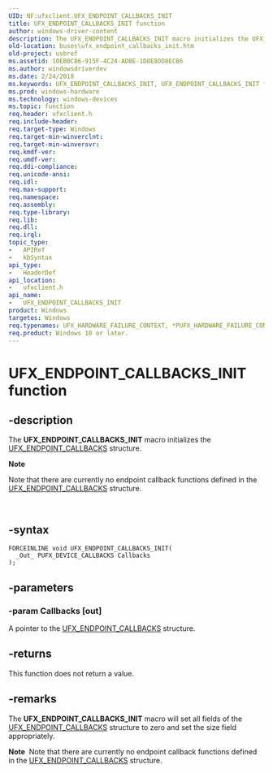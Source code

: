 ```yaml
---
UID: NF:ufxclient.UFX_ENDPOINT_CALLBACKS_INIT
title: UFX_ENDPOINT_CALLBACKS_INIT function
author: windows-driver-content
description: The UFX_ENDPOINT_CALLBACKS_INIT macro initializes the UFX_ENDPOINT_CALLBACKS structure.
old-location: buses\ufx_endpoint_callbacks_init.htm
old-project: usbref
ms.assetid: 10EB0C86-915F-4C24-ADBE-1D8E8DD8ECB6
ms.author: windowsdriverdev
ms.date: 2/24/2018
ms.keywords: UFX_ENDPOINT_CALLBACKS_INIT, UFX_ENDPOINT_CALLBACKS_INIT function [Buses], buses.ufx_endpoint_callbacks_init, ufxclient/UFX_ENDPOINT_CALLBACKS_INIT
ms.prod: windows-hardware
ms.technology: windows-devices
ms.topic: function
req.header: ufxclient.h
req.include-header: 
req.target-type: Windows
req.target-min-winverclnt: 
req.target-min-winversvr: 
req.kmdf-ver: 
req.umdf-ver: 
req.ddi-compliance: 
req.unicode-ansi: 
req.idl: 
req.max-support: 
req.namespace: 
req.assembly: 
req.type-library: 
req.lib: 
req.dll: 
req.irql: 
topic_type:
-	APIRef
-	kbSyntax
api_type:
-	HeaderDef
api_location:
-	ufxclient.h
api_name:
-	UFX_ENDPOINT_CALLBACKS_INIT
product: Windows
targetos: Windows
req.typenames: UFX_HARDWARE_FAILURE_CONTEXT, *PUFX_HARDWARE_FAILURE_CONTEXT
req.product: Windows 10 or later.
---
```


# UFX_ENDPOINT_CALLBACKS_INIT function


## -description


The <b>UFX_ENDPOINT_CALLBACKS_INIT</b> macro initializes the <a href="..\ufxclient\ns-ufxclient-_ufx_endpoint_callbacks.md">UFX_ENDPOINT_CALLBACKS</a> structure.<div class="alert"><b>Note</b>  <p class="note">Note that there are currently no endpoint callback functions defined in the <a href="..\ufxclient\ns-ufxclient-_ufx_endpoint_callbacks.md">UFX_ENDPOINT_CALLBACKS</a> structure. 

</div>
<div> </div>



## -syntax


````
FORCEINLINE void UFX_ENDPOINT_CALLBACKS_INIT(
  _Out_ PUFX_DEVICE_CALLBACKS Callbacks
);
````


## -parameters




### -param Callbacks [out]

A pointer to the <a href="..\ufxclient\ns-ufxclient-_ufx_endpoint_callbacks.md">UFX_ENDPOINT_CALLBACKS</a> structure.


## -returns



This function does not return a value.




## -remarks



The <b>UFX_ENDPOINT_CALLBACKS_INIT</b> macro will set all fields of the <a href="..\ufxclient\ns-ufxclient-_ufx_endpoint_callbacks.md">UFX_ENDPOINT_CALLBACKS</a> structure to zero and set the size field appropriately.

<div class="alert"><b>Note</b>  Note that there are currently no endpoint callback functions defined in the <a href="..\ufxclient\ns-ufxclient-_ufx_endpoint_callbacks.md">UFX_ENDPOINT_CALLBACKS</a> structure. </div>
<div> </div>


